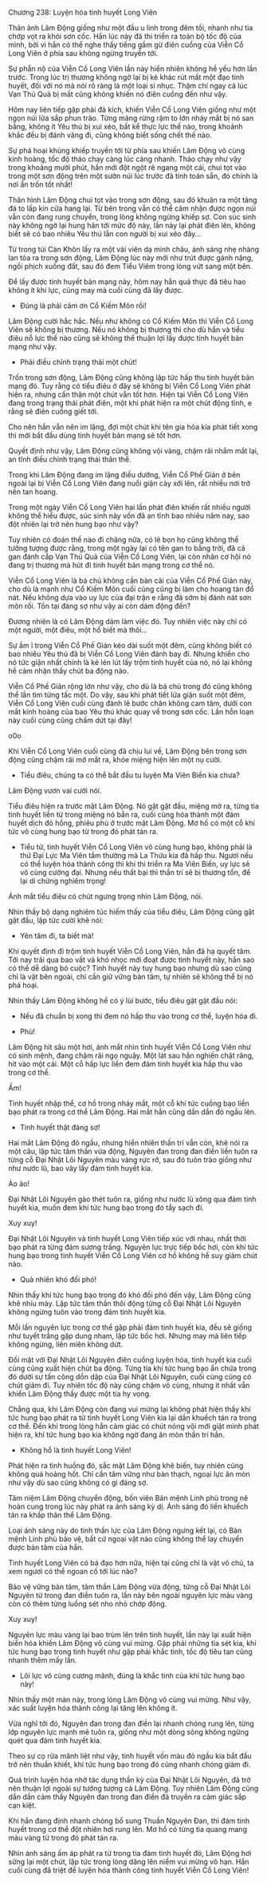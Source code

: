 




Chương 238: Luyện hóa tinh huyết Long Viên


Thân ảnh Lâm Động giống như một đầu u linh trong đêm tối, nhanh như tia chớp vọt ra khỏi sơn cốc. Hắn lúc này đã thi triển ra toàn bộ tốc độ của mình, bởi vì hắn có thể nghe thấy tiếng gầm gừ điên cuồng của Viễn Cổ Long Viên ở phía sau không ngừng truyền tới.

Sự phẫn nộ của Viễn Cổ Long Viên lần này hiển nhiên không hề yếu hơn lần trước. Trong lúc trị thương không ngờ lại bị kẻ khác rút mất một đạo tinh huyết, đối với nó mà nói rõ ràng là một loại sỉ nhục. Thậm chí ngay cả lúc Vạn Thú Quả bị mất cũng không khiến nó điên cuồng đến như vậy.

Hôm nay liên tiếp gặp phải đả kích, khiến Viễn Cổ Long Viên giống như một ngọn núi lửa sắp phun trào. Từng mảng rừng rậm to lớn nháy mắt bị nó san bằng, không ít Yêu thú bị xui xẻo, bất kể thực lực thế nào, trong khoảnh khắc đều bị đánh văng đi, cũng không biết sống chết thế nào.

Sự phá hoại khủng khiếp truyền tới từ phía sau khiến Lâm Động vô cùng kinh hoàng, tốc độ tháo chạy càng lúc càng nhanh. Tháo chạy như vậy trong khoảng mười phút, hắn mới đột ngột rẽ ngang một cái, chui tọt vào trong một sơn động trên một sườn núi lúc trước đã tính toán sẵn, đó chính là nơi ẩn trốn tốt nhất!

Thân hình Lâm Động chui tọt vào trong sơn động, sau đó khuân ra một tảng đá to lấp kín cửa hang lại. Từ bên trong vẫn có thể cảm nhận được ngọn núi vẫn còn đang rung chuyển, trong lòng không ngừng khiếp sợ. Con súc sinh này không ngờ lại hung hãn tới mức độ này, lần này lại phát điên lên, không biết sẽ có bao nhiêu Yêu thú lẫn con người bị xui xẻo đây…

Từ trong túi Càn Khôn lấy ra một vài viên dạ minh châu, ánh sáng nhẹ nhàng lan tỏa ra trong sơn động, Lâm Động lúc này mới như trút được gánh nặng, ngồi phịch xuống đất, sau đó đem Tiểu Viêm trong lòng vứt sang một bên.

Để lấy được tinh huyết bản mạng này, hôm nay hắn quả thực đã tiêu hao không ít khí lực, cũng may mà cuối cùng đã lấy được.

- Đúng là phải cảm ơn Cổ Kiếm Môn rồi!

Lâm Động cười hắc hắc. Nếu như không có Cổ Kiếm Môn thì Viễn Cổ Long Viên sẽ không bị thương. Nếu nó không bị thương thì cho dù hắn và tiểu điêu nỗ lực thế nào cũng sẽ không thể thuận lợi lấy được tinh huyết bản mạng như vậy.

- Phải điều chỉnh trạng thái một chút!

Trốn trong sơn động, Lâm Động cũng không lập tức hấp thu tinh huyết bản mạng đó. Tuy rằng có tiểu điêu ở đây sẽ không bị Viễn Cổ Long Viên phát hiện ra, nhưng cẩn thận một chút vẫn tốt hơn. Hiện tại Viễn Cổ Long Viên đang trong trạng thái phát điên, một khi phát hiện ra một chút động tĩnh, e rằng sẽ điên cuồng giết tới.

Cho nên hắn vẫn nên im lặng, đợi một chút khi tên gia hỏa kia phát tiết xong thì mới bắt đầu dùng tinh huyết bản mạng sẽ tốt hơn.

Quyết định như vậy, Lâm Động cũng không vội vàng, chậm rãi nhắm mắt lại, an tĩnh điều chỉnh trạng thái thân thể.

Trong khi Lâm Động đang im lặng điều dưỡng, Viễn Cổ Phế Giản ở bên ngoài lại bị Viễn Cổ Long Viên đang nuổi giận cày xới lên, rất nhiều nơi trở nên tan hoang.

Trong một ngày Viễn Cổ Long Viên hai lần phát điên khiến rất nhiều người không thể hiểu được, súc sinh này vốn đã an tĩnh bao nhiêu năm nay, sao đột nhiên lại trở nên hung bạo như vậy?

Tuy nhiên có đoán thế nào đi chăng nữa, có lẽ bọn họ cũng không thể tưởng tượng được rằng, trong một ngày lại có tên gan to bằng trời, đã cả gan đánh cắp Vạn Thú Quả của Viễn Cổ Long Viên, lại còn nhân cơ hội nó đang trị thương mà hút đi tinh huyết bản mạng trong cơ thể nó.

Viễn Cổ Long Viên là bá chủ không cần bàn cãi của Viễn Cổ Phế Giản này, cho dù là mạnh như Cổ Kiếm Môn cuối cùng cũng bị làm cho hoang tàn đổ nát. Nếu không dựa vào uy lực của đại trận e rằng đã sớm bị đánh nát sơn môn rồi. Tồn tại đáng sợ như vậy ai còn dám động đến?

Đương nhiên là có Lâm Động dám làm việc đó. Tuy nhiên việc này chỉ có một người, một điêu, một hổ biết mà thôi…

Sự ầm ĩ trong Viễn Cổ Phế Giản kéo dài suốt một đêm, cũng không biết có bao nhiêu Yêu thú đã bị Viễn Cổ Long Viên đánh bay đi. Nhưng khiến cho nó tức giận nhất chính là kẻ lén lút lấy trộm tinh huyết của nó, nó lại không hề cảm nhận thấy chút ba động nào.

Viễn Cổ Phế Giản rộng lớn như vậy, cho dù là bá chủ trong đó cũng không thể lần tìm từng tấc một. Do vậy, sau khi phát tiết lửa giận suốt một đêm, Viễn Cổ Long Viên cuối cùng đành lê bước chân không cam tâm, dưới con mắt kinh hoàng của bao Yêu thú khác quay về trong sơn cốc. Lần hỗn loạn này cuối cùng cũng chấm dứt tại đây!

o0o

Khi Viễn Cổ Long Viên cuối cùng đã chịu lui về, Lâm Động bên trong sơn động cũng chậm rãi mở mắt ra, khóe miệng hiện lên một nụ cười.

- Tiểu điêu, chúng ta có thể bắt đầu tu luyện Ma Viên Biến kia chưa?

Lâm Động vươn vai cười nói.

Tiểu điêu hiện ra trước mặt Lâm Động. Nó gật gật đầu, miệng mở ra, từng tia tinh huyết liền từ trong miệng nó bắn ra, cuối cùng hóa thành một đám huyết dịch đỏ hồng, phiêu phù ở trước mặt Lâm Động. Mơ hồ có một cỗ khí tức vô cùng hung bạo từ trong đó phát tán ra.

- Tiểu tử, tinh huyết Viễn Cổ Long Viên vô cùng hung bạo, không phải là thứ Đại Lực Ma Viên tầm thường mà La Thứu kia đã hấp thu. Ngươi nếu có thể luyện hóa thành công thì khi thi triển ra Ma Viên Biến, uy lực sẽ vô cùng cường đại. Nhưng nếu thất bại thì thần trí sẽ bị thương tổn, để lại di chứng nghiêm trọng!

Ánh mắt tiểu điêu có chút ngưng trọng nhìn Lâm Động, nói.

Nhìn thấy bộ dạng nghiêm túc hiếm thấy của tiểu điêu, Lâm Động cũng gật gật đầu, lập tức cười khẽ nói:

- Yên tâm đi, ta biết mà!

Khi quyết định đi trộm tinh huyết Viễn Cổ Long Viên, hắn đã hạ quyết tâm. Tới nay trải qua bao vất vả khó nhọc mới đoạt được tinh huyết này, hắn sao có thể dễ dàng bỏ cuộc? Tinh huyết này tuy hung bạo nhưng dù sao cũng chỉ là vật bên ngoài, chỉ cần giữ vững bản tâm, tự nhiên sẽ không thể bị nó phá hoại.

Nhìn thấy Lâm Động không hề có ý lùi bước, tiểu điêu gật gật đầu nói:

- Nếu đã chuẩn bị xong thì đem nó hấp thu vào trong cơ thể, luyện hóa đi.

- Phù!

Lâm Động hít sâu một hơi, ánh mắt nhìn tinh huyết Viễn Cổ Long Viên như có sinh mệnh, đang chậm rãi ngọ nguậy. Một lát sau hắn nghiến chặt răng, hít vào một cái. Một cỗ hấp lực liền đem đám tinh huyết kia hấp thu vào trong cơ thể.

Ầm!

Tinh huyết nhập thể, cơ hồ trong nháy mắt, một cỗ khí tức cuồng bạo liền bạo phát ra trong cơ thể Lâm Động. Hai mắt hắn cũng dần dần đỏ ngầu lên.

- Tinh huyết thật đáng sợ!

Hai mắt Lâm Động đỏ ngầu, nhưng hiển nhiên thần trí vẫn còn, khẽ nói ra một câu, lập tức tâm thần vừa động, Nguyên đan trong đan điền liền tuôn ra từng cỗ Đại Nhật Lôi Nguyên màu vàng rực rỡ, sau đó tuôn trào giống như như nước lũ, bao vây lấy đám tinh huyết kia.

Ào ào!

Đại Nhật Lôi Nguyên gào thét tuôn ra, giống như nước lũ xông qua đám tinh huyết kia, muốn đem khí tức hung bạo trong đó tẩy sạch đi.

Xuy xuy!

Đại Nhật Lôi Nguyên và tinh huyết Long Viên tiếp xúc với nhau, nhất thời bạo phát ra từng đám sương trắng. Nguyên lực trực tiếp bốc hơi, còn khí tức hung bạo trong tinh huyết Viễn Cổ Long Viên cơ hồ không hề suy giảm chút nào.

- Quả nhiên khó đối phó!

Nhìn thấy khí tức hung bạo trong đó khó đối phó đến vậy, Lâm Động cũng khẽ nhíu mày. Lập tức tâm thần thôi động từng cỗ Đại Nhật Lôi Nguyên không ngừng tuôn vào trong đám tinh huyết kia.

Mỗi lần nguyên lực trong cơ thể gặp phải đám tinh huyết kia, đều sẽ giống như tuyết trắng gặp dung nham, lập tức bốc hơi. Nhưng may mà liên tiếp không ngừng, liên miên không dứt.

Đối mặt với Đại Nhật Lôi Nguyên điên cuồng luyện hóa, tinh huyết kia cuối cùng cũng xuất hiện chút ba động. Từng tia khí tức hung bạo ẩn chứa trong đó dưới sự tấn công dồn dập của Đại Nhật Lôi Nguyên, cuối cùng cũng có chút giảm đi. Tuy nhiên tốc độ này cũng chậm vô cùng, nhưng ít nhất vẫn khiến Lâm Động thấy được một tia hy vọng.

Chẳng qua, khi Lâm Động còn đang vui mừng lại không phát hiện thấy khí tức hung bạo phát ra từ tinh huyết Long Viên kia lại dần khuếch tán ra trong cơ thể. Đến khi trong lòng hắn cảm giác có chút nóng vội mới giật mình phát hiện ra, khí tức hung bạo kia không ngờ đang ăn mòn thần trí hắn.

- Không hổ là tinh huyết Long Viên!

Phát hiện ra tình huống đó, sắc mặt Lâm Động khẽ biến, tuy nhiên cũng không quá hoảng hốt. Chỉ cần tâm vững như bàn thạch, ngoại lực ăn mòn như vậy dù sao cũng không có gì đáng sợ.

Tâm niệm Lâm Động chuyển động, bốn viên Bản mệnh Linh phù trong nê hoàn cung trong lúc này phát ra ánh sáng kỳ dị. Ánh sáng đó liền khuếch tán ra khắp thân thể Lâm Động.

Loại ánh sáng này do tinh thần lực của Lâm Động ngưng kết lại, có Bản mệnh Linh phù bảo vệ, bất cứ ngoại vật nào cũng không thể lay chuyển được bản tâm của hắn.

Tinh huyết Long Viên có bá đạo hơn nữa, hiện tại cũng chỉ là vật vô chủ, ta xem ngươi có thể ngoan cố tới lúc nào?

Bảo vệ vững bản tâm, tâm thần Lâm Động vừa động, từng cỗ Đại Nhật Lôi Nguyên từ trong đan điền tuôn ra, lần này bên ngoài nguyên lực màu vàng còn có thêm từng luồng sét nho nhỏ chớp động.

Xuy xuy!

Nguyên lực màu vàng lại bao trùm lên trên tinh huyết, lần này lại xuất hiện biến hóa khiến Lâm Động vô cùng vui mừng. Gặp phải những tia sét kia, khí tức hung bạo trong tinh huyết như gặp phải khắc tinh, tốc độ tiêu tan cũng nhanh thêm mấy lần.

- Lôi lực vô cùng cương mãnh, đúng là khắc tinh của khí tức hung bạo này!

Nhìn thấy một màn này, trong lòng Lâm Động vô cùng vui mừng. Như vậy, xác suất luyện hóa thành công lại tăng lên không ít.

Vừa nghĩ tới đó, Nguyên đan trong đan điền lại nhanh chóng rung lên, từng lớp nguyên lực mạnh mẽ tuôn ra, giống như một dòng sông không ngừng quét qua đám tinh huyết kia.

Theo sự cọ rửa mãnh liệt như vậy, tinh huyết vốn màu đỏ ngầu kia bắt đầu trở nên thuần khiết, khí tức hung bạo trong đó cũng nhanh chóng giảm đi.

Quá trình luyện hóa nhờ tác dụng thần kỳ của Đại Nhật Lôi Nguyên, đã trở nên thuận lợi ngoài sự tưởng tượng cả Lâm Động. Tuy nhiên Lâm Động cũng dần dần cảm thấy Nguyên đan trong đan điền đã truyền ra cảm giác sắp cạn kiệt.

Khi hắn đang định nhanh chóng bổ sung Thuần Nguyên Đan, thì đám tinh huyết trong cơ thể đột nhiên hơi rung lên. Mơ hồ có từng tia quang mang màu vàng từ trong đó phát tán ra.

Nhìn ánh sáng ấm áp phát ra từ trong tia đám tinh huyết đó, Lâm Động hơi sững lại một chút, lập tức trong lòng dâng lên niềm vui mừng vô hạn. Hắn cuối cùng đã triệt để luyện hóa thành công tinh huyết Viễn Cổ Long Viên!




